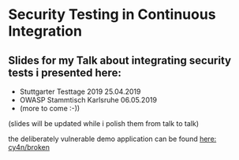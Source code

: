 # Security Testing in Continuous Integration

## Slides for my Talk about integrating security tests i presented here:

* Stuttgarter Testtage 2019 25.04.2019
* OWASP Stammtisch Karlsruhe 06.05.2019
* (more to come :-))

(slides will be updated while i polish them from talk to talk)


the deliberately vulnerable demo application can be found [here: cy4n/broken](https://github.com/cy4n/broken)